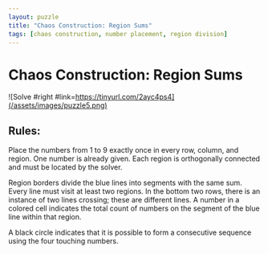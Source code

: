 ```yaml
---
layout: puzzle
title: "Chaos Construction: Region Sums"
tags: [chaos construction, number placement, region division]
---
```


# Chaos Construction: Region Sums

![Solve #right #link=https://tinyurl.com/2ayc4ps4](/assets/images/puzzle5.png)

## Rules:

Place the numbers from 1 to 9 exactly once in every row, column, and region. One number is already given. Each region is orthogonally connected and must be located by the solver.

Region borders divide the blue lines into segments with the same sum. Every line must visit at least two regions. In the bottom two rows, there is an instance of two lines crossing; these are different lines. A number in a colored cell indicates the total count of numbers on the segment of the blue line within that region.

A black circle indicates that it is possible to form a consecutive sequence using the four touching numbers. 
